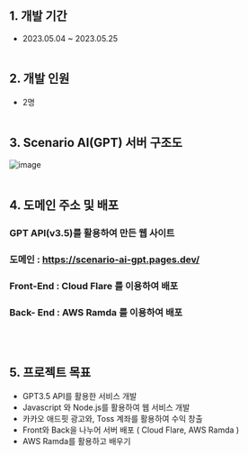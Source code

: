 ## 1. 개발 기간
* 2023.05.04 ~ 2023.05.25
<br/><br/>
## 2. 개발 인원
* 2명
<br/><br/>
## 3. Scenario AI(GPT) 서버 구조도
![image](https://github.com/JeonDaehong/VariousAI_Project/assets/90895144/310345de-62ff-4db0-915b-6abf67442ba2)
<br/><br/>
## 4. 도메인 주소 및 배포
### GPT API(v3.5)를 활용하여 만든 웹 사이트
### 도메인 : https://scenario-ai-gpt.pages.dev/
### Front-End : Cloud Flare 를 이용하여 배포
### Back- End : AWS Ramda 를 이용하여 배포
<br/><br/>
## 5. 프로젝트 목표
* GPT3.5 API를 활용한 서비스 개발
* Javascript 와 Node.js를 활용하여 웹 서비스 개발
* 카카오 애드핏 광고와, Toss 계좌를 활용하여 수익 창출
* Front와 Back을 나누어 서버 배포 ( Cloud Flare, AWS Ramda )
* AWS Ramda를 활용하고 배우기
